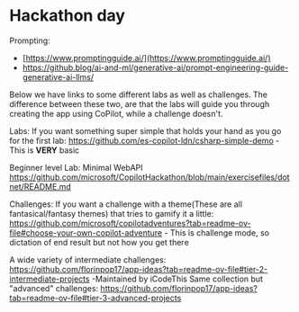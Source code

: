 # Hackathon day

Prompting: 
- [https://www.promptingguide.ai/](https://www.promptingguide.ai/)
- https://github.blog/ai-and-ml/generative-ai/prompt-engineering-guide-generative-ai-llms/


Below we have links to some different labs as well as challenges.
The difference between these two, are that the labs will guide you through creating the app using CoPilot, while a challenge doesn't.

Labs:
If you want something super simple that holds your hand as you go for the first lab: https://github.com/es-copilot-ldn/csharp-simple-demo - This is **VERY** basic

Beginner level Lab: Minimal WebAPI
https://github.com/microsoft/CopilotHackathon/blob/main/exercisefiles/dotnet/README.md


Challenges:
If you want a challenge with a theme(These are all fantasical/fantasy themes) that tries to gamify it a little: https://github.com/microsoft/copilotadventures?tab=readme-ov-file#choose-your-own-copilot-adventure - This is challenge mode, so dictation of end result but not how you get there



A wide variety of intermediate challenges: https://github.com/florinpop17/app-ideas?tab=readme-ov-file#tier-2-intermediate-projects  -Maintained by iCodeThis
Same collection but "advanced" challenges: https://github.com/florinpop17/app-ideas?tab=readme-ov-file#tier-3-advanced-projects

